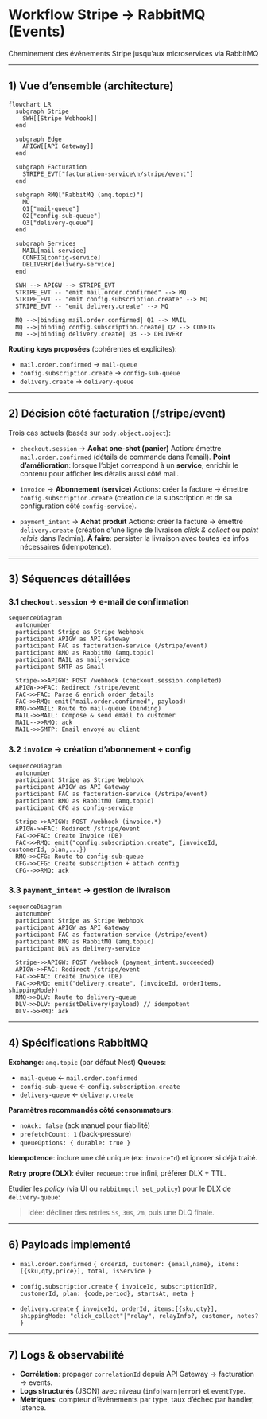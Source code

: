 # Workflow Stripe → RabbitMQ (Events)

Cheminement des événements Stripe jusqu’aux microservices via RabbitMQ

---

## 1) Vue d’ensemble (architecture)

```mermaid
flowchart LR
  subgraph Stripe
    SWH[[Stripe Webhook]]
  end

  subgraph Edge
    APIGW[[API Gateway]]
  end

  subgraph Facturation
    STRIPE_EVT["facturation-service\n/stripe/event"]
  end

  subgraph RMQ["RabbitMQ (amq.topic)"]
    MQ
    Q1["mail-queue"]
    Q2["config-sub-queue"]
    Q3["delivery-queue"]
  end

  subgraph Services
    MAIL[mail-service]
    CONFIG[config-service]
    DELIVERY[delivery-service]
  end

  SWH --> APIGW --> STRIPE_EVT
  STRIPE_EVT -- "emit mail.order.confirmed" --> MQ
  STRIPE_EVT -- "emit config.subscription.create" --> MQ
  STRIPE_EVT -- "emit delivery.create" --> MQ

  MQ -->|binding mail.order.confirmed| Q1 --> MAIL
  MQ -->|binding config.subscription.create| Q2 --> CONFIG
  MQ -->|binding delivery.create| Q3 --> DELIVERY
```

**Routing keys proposées** (cohérentes et explicites):

* `mail.order.confirmed` → `mail-queue`
* `config.subscription.create` → `config-sub-queue`
* `delivery.create` → `delivery-queue`


---

## 2) Décision côté facturation (/stripe/event)

Trois cas actuels (basés sur `body.object.object`):

* `checkout.session` → **Achat one‑shot (panier)**
  Action: émettre `mail.order.confirmed` (détails de commande dans l’email).
  **Point d’amélioration**: lorsque l’objet correspond à un **service**, enrichir le contenu pour afficher les détails aussi côté mail.

* `invoice` → **Abonnement (service)**
  Actions: créer la facture → émettre `config.subscription.create` (création de la subscription et de sa configuration côté `config-service`).

* `payment_intent` → **Achat produit**
  Actions: créer la facture → émettre `delivery.create` (création d’une ligne de livraison *click & collect* ou *point relais* dans l’admin).
  **À faire**: persister la livraison avec toutes les infos nécessaires (idempotence).

---

## 3) Séquences détaillées

### 3.1 `checkout.session` → e‑mail de confirmation

```mermaid
sequenceDiagram
  autonumber
  participant Stripe as Stripe Webhook
  participant APIGW as API Gateway
  participant FAC as facturation-service (/stripe/event)
  participant RMQ as RabbitMQ (amq.topic)
  participant MAIL as mail-service
  participant SMTP as Gmail

  Stripe->>APIGW: POST /webhook (checkout.session.completed)
  APIGW->>FAC: Redirect /stripe/event
  FAC->>FAC: Parse & enrich order details
  FAC->>RMQ: emit("mail.order.confirmed", payload)
  RMQ->>MAIL: Route to mail-queue (binding)
  MAIL->>MAIL: Compose & send email to customer
  MAIL-->>RMQ: ack
  MAIL->>SMTP: Email envoyé au client
```

### 3.2 `invoice` → création d’abonnement + config

```mermaid
sequenceDiagram
  autonumber
  participant Stripe as Stripe Webhook
  participant APIGW as API Gateway
  participant FAC as facturation-service (/stripe/event)
  participant RMQ as RabbitMQ (amq.topic)
  participant CFG as config-service

  Stripe->>APIGW: POST /webhook (invoice.*)
  APIGW->>FAC: Redirect /stripe/event
  FAC->>FAC: Create Invoice (DB)
  FAC->>RMQ: emit("config.subscription.create", {invoiceId, customerId, plan,...})
  RMQ->>CFG: Route to config-sub-queue
  CFG->>CFG: Create subscription + attach config
  CFG-->>RMQ: ack
```

### 3.3 `payment_intent` → gestion de livraison

```mermaid
sequenceDiagram
  autonumber
  participant Stripe as Stripe Webhook
  participant APIGW as API Gateway
  participant FAC as facturation-service (/stripe/event)
  participant RMQ as RabbitMQ (amq.topic)
  participant DLV as delivery-service

  Stripe->>APIGW: POST /webhook (payment_intent.succeeded)
  APIGW->>FAC: Redirect /stripe/event
  FAC->>FAC: Create Invoice (DB)
  FAC->>RMQ: emit("delivery.create", {invoiceId, orderItems, shippingMode})
  RMQ->>DLV: Route to delivery-queue
  DLV->>DLV: persistDelivery(payload) // idempotent
  DLV-->>RMQ: ack
```

---

## 4) Spécifications RabbitMQ

**Exchange**: `amq.topic` (par défaut Nest)
**Queues**:

* `mail-queue` ← `mail.order.confirmed`
* `config-sub-queue` ← `config.subscription.create`
* `delivery-queue` ← `delivery.create`

**Paramètres recommandés côté consommateurs**:

* `noAck: false` (ack manuel pour fiabilité)
* `prefetchCount: 1` (back‑pressure)
* `queueOptions: { durable: true }`

**Idempotence**: inclure une clé unique (ex: `invoiceId`) et ignorer si déjà traité.

**Retry propre (DLX)**: éviter `requeue:true` infini, préférer DLX + TTL.

Etudier les *policy* (via UI ou `rabbitmqctl set_policy`) pour le DLX de `delivery-queue`:

> Idée: décliner des retries `5s`, `30s`, `2m`, puis une DLQ finale.

---

## 6) Payloads implementé

* `mail.order.confirmed`
  `{ orderId, customer: {email,name}, items: [{sku,qty,price}], total, isService }`

* `config.subscription.create`
  `{ invoiceId, subscriptionId?, customerId, plan: {code,period}, startsAt, meta }`

* `delivery.create`
  `{ invoiceId, orderId, items:[{sku,qty}], shippingMode: "click_collect"|"relay", relayInfo?, customer, notes? }`

---

## 7) Logs & observabilité

* **Corrélation**: propager `correlationId` depuis API Gateway → facturation → events.
* **Logs structurés** (JSON) avec niveau (`info|warn|error`) et `eventType`.
* **Métriques**: compteur d’événements par type, taux d’échec par handler, latence.
